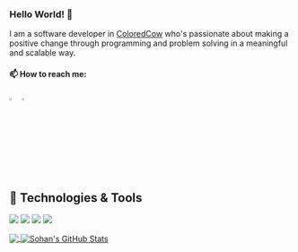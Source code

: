 ### Hello World! 👋
I am a software developer in [ColoredCow](https://coloredcow.com) who's passionate about making a positive change through programming and problem solving in a meaningful and scalable way. 

 #### 📫 How to reach me:   
  
[<img src="https://img.icons8.com/color/48/000000/linkedin.png" width="3.5%"/>](https://www.linkedin.com/in/sohan-mer-b7ab6510b/)
<a href="mailto:sohan.mer@coloredcow.com"> <img src="https://img.icons8.com/fluent/48/000000/gmail.png" width="3.5%"/> </a> 

## 🔧 Technologies & Tools
![](https://img.shields.io/badge/Editor-VScode-informational?style=flat&logo=visual-studio-code&logoColor=white&color=2bbc8a)
![](https://badges.aleen42.com/src/docker.svg)
![](https://badges.aleen42.com/src/javascript.svg)
![](https://img.shields.io/badge/Code-Laravel-informational?style=flat&logo=laravel&logoColor=white&color=2bbc8a)



<a href="https://github.com/sohanmer/sohanmer">
  <img align="center" src="https://github-readme-stats.vercel.app/api/top-langs/?username=sohanmer&hide=java,CSS,html&theme=vue&langs_count=8&layout=compact" />
</a>
<a href="https://github.com/sohanmer/sohanmer">
  <img align="center" src="https://github-readme-stats.vercel.app/api?username=sohanmer&show_icons=true&hide=stars&line_height=27&count_private=true&theme=vue" alt="Sohan's GitHub Stats" />
</a>
<!--
**sohanmer/sohanmer** is a ✨ _special_ ✨ repository because its `README.md` (this file) appears on your GitHub profile.

Here are some ideas to get you started:

- 🔭 I’m currently working on ...
- 🌱 I’m currently learning ...
- 👯 I’m looking to collaborate on ...
- 🤔 I’m looking for help with ...
- 💬 Ask me about ...
- 📫 How to reach me: ...
- 😄 Pronouns: ...
- ⚡ Fun fact: ...
-->
